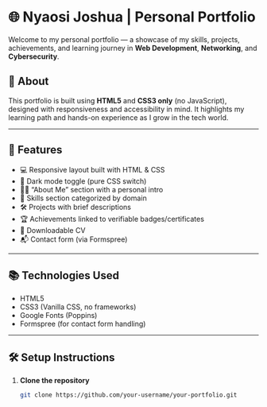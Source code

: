 # 🌐 Nyaosi Joshua | Personal Portfolio

Welcome to my personal portfolio — a showcase of my skills, projects, achievements, and learning journey in **Web Development**, **Networking**, and **Cybersecurity**.

## 📌 About

This portfolio is built using **HTML5** and **CSS3 only** (no JavaScript), designed with responsiveness and accessibility in mind. It highlights my learning path and hands-on experience as I grow in the tech world.

---

## 🎯 Features

- 💻 Responsive layout built with HTML & CSS
- 🌙 Dark mode toggle (pure CSS switch)
- 🧑‍💼 “About Me” section with a personal intro
- 🧰 Skills section categorized by domain
- 🛠️ Projects with brief descriptions
- 🏆 Achievements linked to verifiable badges/certificates
- 📄 Downloadable CV
- 📬 Contact form (via Formspree)

---

## 📚 Technologies Used

- HTML5
- CSS3 (Vanilla CSS, no frameworks)
- Google Fonts (Poppins)
- Formspree (for contact form handling)

---

## 🛠️ Setup Instructions

1. **Clone the repository**

   ```bash
   git clone https://github.com/your-username/your-portfolio.git
